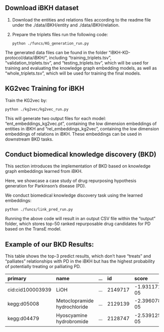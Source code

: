 ## Download iBKH dataset

1. Download the entities and relations files according to the readme file under the ./data/iBKH/entity and ./data/iBKH/relation.

2. Prepare the triplets files run the following code:

   ```markup
   python ./funcs/KG_generation_run.py 
   ```

The generated data files can be found in the folder “iBKH-KD-protocol/data/iBKH/”, including “training_triplets.tsv”, “validation_triplets.tsv”, and “testing_triplets.tsv”, which will be used for training and evaluating the knowledge graph embedding models, as well as “whole_triplets.tsv”, which will be used for training the final models.

## KG2vec Training for iBKH

Train the KG2vec by:

```markup
python ./kg2vec/kg2vec_run.py
```

This will generate two output files for each model: “ent_embeddings_kg2vec.pt”, containing the low dimension embeddings of entities in iBKH and “rel_embeddings_kg2vec”, containing the low dimension embeddings of relations in iBKH. These embeddings can be used in downstream BKD tasks.&#x20;

## Conduct biomedical knowledge discovery (BKD)

This section introduces the implementation of BKD based on knowledge graph embeddings learned from iBKH.

Here, we showcase a case study of drug repurposing hypothesis generation for Parkinson’s disease (PD).

We conduct biomedical knowledge discovery task using the learned embeddings:

```markup
python ./funcs/link_pred_run.py
```

Running the above code will result in an output CSV file within the “output” folder, which stores top-50 ranked repurposable drug candidates for PD based on the TransE model.

## Example of our BKD Results:

This table shows the top-3 predict results, which don’t have “treats” and “palliates” relationships with PD in the iBKH but has the highest probability of potentially treating or palliating PD.&#x20;

| primary          | name                         | &#x20;         ...  | id      | score          | score_norm  |
| :--------------- | :--------------------------- | :------------------ | :------ | :------------- | :---------- |
| cid:cid100003939 | LiOH                         | &#x20;         ...  | 2149717 | -1.9311718e-05 | 1.0         |
| kegg:d05008      | Metoclopramide hydrochloride | &#x20;         ...  | 2129139 | -2.396078e-05  | 0.9994735   |
| kegg:d04479      | Hyoscyamine hydrobromide     | &#x20;          ... | 2128747 | -2.5391257e-05 | 0.9993115偶然 |

